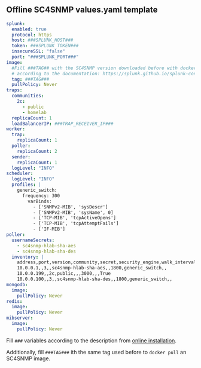 ## Offline SC4SNMP values.yaml template

```yaml
splunk:
  enabled: true
  protocol: https
  host: ###SPLUNK_HOST###
  token: ###SPLUNK_TOKEN###
  insecureSSL: "false"
  port: "###SPLUNK_PORT###"
image:
  #Fill ###TAG## with the SC4SNMP version downloaded before with docker pull command
  # according to the documentation: https://splunk.github.io/splunk-connect-for-snmp/main/microk8s/offlineinstallation/offline-sc4snmp/
  tag: ###TAG###
  pullPolicy: Never
traps:
  communities:
    2c:
      - public
      - homelab
  replicaCount: 1
  loadBalancerIP: ###TRAP_RECEIVER_IP###
worker:
  trap:
    replicaCount: 1
  poller:
    replicaCount: 2
  sender:
    replicaCount: 1
  logLevel: "INFO"
scheduler:
  logLevel: "INFO"
  profiles: |
    generic_switch:
      frequency: 300
        varBinds:
          - ['SNMPv2-MIB', 'sysDescr']
          - ['SNMPv2-MIB', 'sysName', 0]
          - ['TCP-MIB', 'tcpActiveOpens']
          - ['TCP-MIB', 'tcpAttemptFails']
          - ['IF-MIB']
poller:
  usernameSecrets:
    - sc4snmp-hlab-sha-aes
    - sc4snmp-hlab-sha-des
  inventory: |
    address,port,version,community,secret,security_engine,walk_interval,profiles,smart_profiles,delete
    10.0.0.1,,3,,sc4snmp-hlab-sha-aes,,1800,generic_switch,,
    10.0.0.199,,2c,public,,,3000,,,True
    10.0.0.100,,3,,sc4snmp-hlab-sha-des,,1800,generic_switch,,
mongodb:
  image:
    pullPolicy: Never
redis:
  image:
    pullPolicy: Never
mibserver:
  image:
    pullPolicy: Never
```
    
Fill `###` variables according to the description from [online installation](https://splunk.github.io/splunk-connect-for-snmp/main/microk8s/sc4snmp-installation/#configure-splunk-enterprise-or-splunk-cloud-connection).

Additionally, fill `###TAG###` ith the same tag used before to `docker pull` an SC4SNMP image.